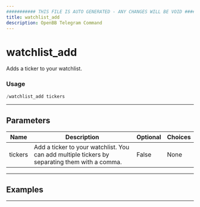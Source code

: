 ```yaml
---
########### THIS FILE IS AUTO GENERATED - ANY CHANGES WILL BE VOID ###########
title: watchlist_add
description: OpenBB Telegram Command
---
```


# watchlist_add

Adds a ticker to your watchlist.

### Usage

```python wordwrap
/watchlist_add tickers
```

---

## Parameters

| Name | Description | Optional | Choices |
| ---- | ----------- | -------- | ------- |
| tickers | Add a ticker to your watchlist. You can add multiple tickers by separating them with a comma. | False | None |


---

## Examples


---
